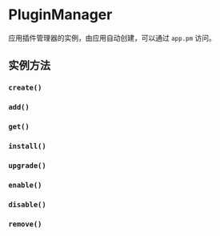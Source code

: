 # PluginManager

应用插件管理器的实例，由应用自动创建，可以通过 `app.pm` 访问。

## 实例方法

### `create()`

### `add()`

### `get()`

### `install()`

### `upgrade()`

### `enable()`

### `disable()`

### `remove()`
